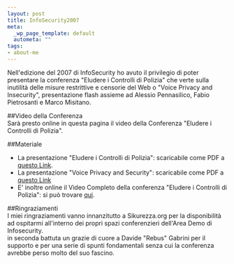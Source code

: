 ```yaml
--- 
layout: post
title: InfoSecurity2007
meta: 
  _wp_page_template: default
  autometa: ""
tags: 
- about-me
---
```

Nell'edizione del 2007 di InfoSecurity ho avuto il privilegio di poter presentare la conferenza "Eludere i Controlli di Polizia" che verte sulla inutilità  delle misure restrittive e censorie del Web o "Voice Privacy and Insecurity", presentazione flash assieme ad Alessio Pennasilico, Fabio Pietrosanti e Marco Misitano.  
  
##Video della Conferenza  
Sarà  presto online in questa pagina il video della Conferenza "Eludere i Controlli di Polizia".  
  
  
##Materiale
* La presentazione "Eludere i Controlli di Polizia": scaricabile come PDF a [questo Link](http://www.lastknight.com/conference/i07%20-%20Matteo%20Flora%20-%20Eludere%20i%20Controlli%20di%20Polizia.pdf).
* La presentazione "Voice Privacy and Security": scaricabile come PDF a [questo Link](http://www.lastknight.com/conference/i07%20-%20Flora%20Misitano%20Pennasilico%20Pietrosanti%20-%20Voice%20Privacy%20Security.pdf)    
* E' inoltre online il Video Completo della conferenza "Eludere i Controlli di Polizia": si può trovare [qui](http://www.lastknight.com/2007/03/03/eludere-i-controlli-di-polizia-il-video-completo/).  
    
##Ringraziamenti  
I miei ringraziamenti vanno innanzitutto a Sikurezza.org per la disponibilità  ad ospitarmi all'interno dei propri spazi conferenzieri dell'Area Demo di Infosecurity.  
in seconda battuta un grazie di cuore a Davide "Rebus" Gabrini per il supporto e per una serie di spunti fondamentali senza cui la conferenza avrebbe perso molto del suo fascino. 
